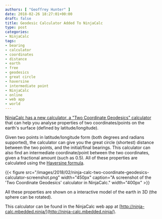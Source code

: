 ```yaml
---
authors: [ "Geoffrey Hunter" ]
date: 2018-02-26 18:27:01+00:00
draft: false
title: Geodesic Calculator Added To NinjaCalc
type: post
categories:
- NinjaCalc
tags:
- bearing
- calculator
- coordinates
- distance
- earth
- free
- geodesics
- great circle
- haversine
- intermediate point
- NinjaCalc
- online
- web app
- world
---
```


[NinjaCalc has a new calculator, a "Two Coordinate Geodesics" calculator](http://ninja-calc.mbedded.ninja/calc/distance-between-two-coordinates) that can help you analyse properties of two coordinates/points on the earth's surface (defined by latitude/longitude).

Given two points in latitude/longitude form (both degrees and radians supported), the calculator can give you the great circle (shortest) distance between the two points, and the initial/final bearings. This calculator can also find an intermediate coordinate/point between the two coordinates, given a fractional amount (such as 0.5). All of these properties are calculated using the [Haversine formula](https://en.wikipedia.org/wiki/Haversine_formula).

{{< figure src="/images/2018/02/ninja-calc-two-coordinate-geodesics-calculator-screenshot.png" width="450px" caption="A screenshot of the 'Two Coordinate Geodesics' calculator in NinjaCalc." width="400px" >}}

All these properties are shown on a interactive model of the earth in 3D (the sphere can be rotated).

This calculator can be found in the NinjaCalc web app at [http://ninja-calc.mbedded.ninja/](http://ninja-calc.mbedded.ninja/).